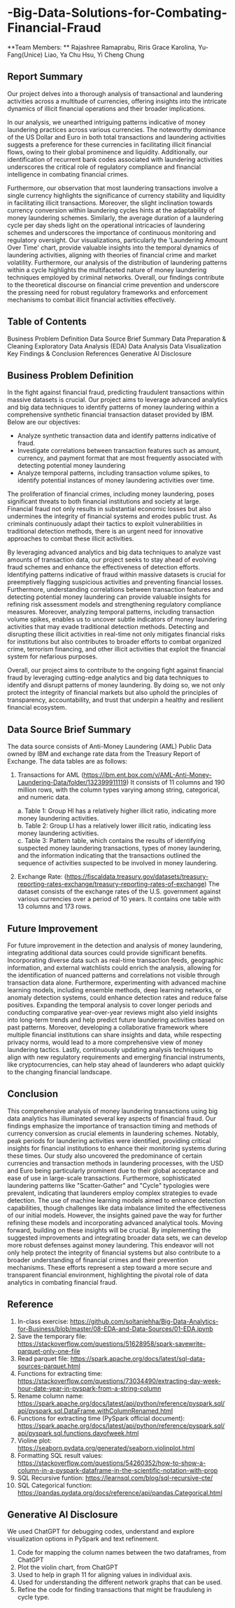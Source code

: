 # -Big-Data-Solutions-for-Combating-Financial-Fraud

**Team Members: ** Rajashree Ramaprabu, Riris Grace Karolina, Yu-Fang(Unice) Liao, Ya Chu Hsu, Yi Cheng Chung

## Report Summary 

Our project delves into a thorough analysis of transactional and laundering activities across a multitude of currencies, offering insights into the intricate dynamics of illicit financial operations and their broader implications.

In our analysis, we unearthed intriguing patterns indicative of money laundering practices across various currencies. The noteworthy dominance of the US Dollar and Euro in both total transactions and laundering activities suggests a preference for these currencies in facilitating illicit financial flows, owing to their global prominence and liquidity. Additionally, our identification of recurrent bank codes associated with laundering activities underscores the critical role of regulatory compliance and financial intelligence in combating financial crimes.

Furthermore, our observation that most laundering transactions involve a single currency highlights the significance of currency stability and liquidity in facilitating illicit transactions. Moreover, the slight inclination towards currency conversion within laundering cycles hints at the adaptability of money laundering schemes. Similarly, the average duration of a laundering cycle per day sheds light on the operational intricacies of laundering schemes and underscores the importance of continuous monitoring and regulatory oversight.
Our visualizations, particularly the 'Laundering Amount Over Time' chart, provide valuable insights into the temporal dynamics of laundering activities, aligning with theories of financial crime and market volatility. Furthermore, our analysis of the distribution of laundering patterns within a cycle highlights the multifaceted nature of money laundering techniques employed by criminal networks.
Overall, our findings contribute to the theoretical discourse on financial crime prevention and underscore the pressing need for robust regulatory frameworks and enforcement mechanisms to combat illicit financial activities effectively.

## Table of Contents

Business Problem Definition
Data Source Brief Summary
Data Preparation & Cleaning
Exploratory Data Analysis (EDA)
Data Analysis
Data Visualization
Key Findings & Conclusion
References
Generative AI Disclosure

## Business Problem Definition

In the fight against financial fraud, predicting fraudulent transactions within massive datasets is crucial. Our project aims to leverage advanced analytics and big data techniques to identify patterns of money laundering within a comprehensive synthetic financial transaction dataset provided by IBM. 
Below are our objectives:

- Analyze synthetic transaction data and identify patterns indicative of fraud.
- Investigate correlations between transaction features such as amount, currency, and payment format that are most frequently associated with detecting potential money laundering
- Analyze temporal patterns, including transaction volume spikes, to identify potential instances of money laundering activities over time.

The proliferation of financial crimes, including money laundering, poses significant threats to both financial institutions and society at large. Financial fraud not only results in substantial economic losses but also undermines the integrity of financial systems and erodes public trust. As criminals continuously adapt their tactics to exploit vulnerabilities in traditional detection methods, there is an urgent need for innovative approaches to combat these illicit activities.

By leveraging advanced analytics and big data techniques to analyze vast amounts of transaction data, our project seeks to stay ahead of evolving fraud schemes and enhance the effectiveness of detection efforts. Identifying patterns indicative of fraud within massive datasets is crucial for preemptively flagging suspicious activities and preventing financial losses. Furthermore, understanding correlations between transaction features and detecting potential money laundering can provide valuable insights for refining risk assessment models and strengthening regulatory compliance measures.
Moreover, analyzing temporal patterns, including transaction volume spikes, enables us to uncover subtle indicators of money laundering activities that may evade traditional detection methods. Detecting and disrupting these illicit activities in real-time not only mitigates financial risks for institutions but also contributes to broader efforts to combat organized crime, terrorism financing, and other illicit activities that exploit the financial system for nefarious purposes.

Overall, our project aims to contribute to the ongoing fight against financial fraud by leveraging cutting-edge analytics and big data techniques to identify and disrupt patterns of money laundering. By doing so, we not only protect the integrity of financial markets but also uphold the principles of transparency, accountability, and trust that underpin a healthy and resilient financial ecosystem.

## Data Source Brief Summary

The data source consists of Anti-Money Laundering (AML) Public Data owned by IBM and exchange rate data from the Treasury Report of Exchange. 
The data tables are as follows:
1. Transactions for AML (https://ibm.ent.box.com/v/AML-Anti-Money-Laundering-Data/folder/132399911119)
    It consists of 11 columns and 190 million rows, with the column types varying among string, categorical, and numeric data.
    
    a. Table 1: Group HI has a relatively higher illicit ratio, indicating more money laundering activities.    
    b. Table 2: Group LI has a relatively lower illicit ratio, indicating less money laundering activities.     
    c. Table 3: Pattern table, which contains the results of identifying suspected money laundering transactions, types of money laundering, and the information indicating that the transactions outlined the sequence of activities suspected to be involved in money laundering.
    
2. Exchange Rate: (https://fiscaldata.treasury.gov/datasets/treasury-reporting-rates-exchange/treasury-reporting-rates-of-exchange)
    The dataset consists of the exchange rates of the U.S. government against various currencies over a period of 10 years. It contains one table with 13 columns and 173 rows.

## Future Improvement

For future improvement in the detection and analysis of money laundering, integrating additional data sources could provide significant benefits. Incorporating diverse data such as real-time transaction feeds, geographic information, and external watchlists could enrich the analysis, allowing for the identification of nuanced patterns and correlations not visible through transaction data alone. Furthermore, experimenting with advanced machine learning models, including ensemble methods, deep learning networks, or anomaly detection systems, could enhance detection rates and reduce false positives. Expanding the temporal analysis to cover longer periods and conducting comparative year-over-year reviews might also yield insights into long-term trends and help predict future laundering activities based on past patterns. Moreover, developing a collaborative framework where multiple financial institutions can share insights and data, while respecting privacy norms, would lead to a more comprehensive view of money laundering tactics. Lastly, continuously updating analysis techniques to align with new regulatory requirements and emerging financial instruments, like cryptocurrencies, can help stay ahead of launderers who adapt quickly to the changing financial landscape.

## Conclusion

This comprehensive analysis of money laundering transactions using big data analytics has illuminated several key aspects of financial fraud. Our findings emphasize the importance of transaction timing and methods of currency conversion as crucial elements in laundering schemes. Notably, peak periods for laundering activities were identified, providing critical insights for financial institutions to enhance their monitoring systems during these times. Our study also uncovered the predominance of certain currencies and transaction methods in laundering processes, with the USD and Euro being particularly prominent due to their global acceptance and ease of use in large-scale transactions. Furthermore, sophisticated laundering patterns like "Scatter-Gather" and "Cycle" typologies were prevalent, indicating that launderers employ complex strategies to evade detection. The use of machine learning models aimed to enhance detection capabilities, though challenges like data imbalance limited the effectiveness of our initial models. However, the insights gained pave the way for further refining these models and incorporating advanced analytical tools. Moving forward, building on these insights will be crucial. By implementing the suggested improvements and integrating broader data sets, we can develop more robust defenses against money laundering. This endeavor will not only help protect the integrity of financial systems but also contribute to a broader understanding of financial crimes and their prevention mechanisms. These efforts represent a step toward a more secure and transparent financial environment, highlighting the pivotal role of data analytics in combating financial fraud.

## Reference
1. In-class exercise: https://github.com/soltaniehha/Big-Data-Analytics-for-Business/blob/master/08-EDA-and-Data-Sources/01-EDA.ipynb
2. Save the temporary file: https://stackoverflow.com/questions/51628958/spark-savewrite-parquet-only-one-file
3. Read parquet file: https://spark.apache.org/docs/latest/sql-data-sources-parquet.html
4. Functions for extracting time: https://stackoverflow.com/questions/73034490/extracting-day-week-hour-date-year-in-pyspark-from-a-string-column
5. Rename column name: https://spark.apache.org/docs/latest/api/python/reference/pyspark.sql/api/pyspark.sql.DataFrame.withColumnRenamed.html
6. Functions for extracting time (PySpark official document): https://spark.apache.org/docs/latest/api/python/reference/pyspark.sql/api/pyspark.sql.functions.dayofweek.html
7. Violine plot: https://seaborn.pydata.org/generated/seaborn.violinplot.html
8. Formatting SQL result values: https://stackoverflow.com/questions/54260352/how-to-show-a-column-in-a-pyspark-dataframe-in-the-scientific-notation-with-prop
9. SQL Recursive funtion: https://learnsql.com/blog/sql-recursive-cte/
10. SQL Categorical function: https://pandas.pydata.org/docs/reference/api/pandas.Categorical.html

## Generative AI Disclosure

We used ChatGPT for debugging codes, understand and explore visualization options in PySpark and text refinement.
1. Code for mapping the column names between the two dataframes, from ChatGPT
2. Plot the violin chart, from ChatGPT
3. Used to help in graph 11 for aligning values in individual axis.
4. Used for understanding the different network graphs that can be used.
5. Refine the code for finding transactions that might be frauduleng in cycle type.

